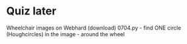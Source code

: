 # Quiz later

Wheelchair images on Webhard (download)
0704.py - find ONE circle (Houghcircles) in the image - around the wheel